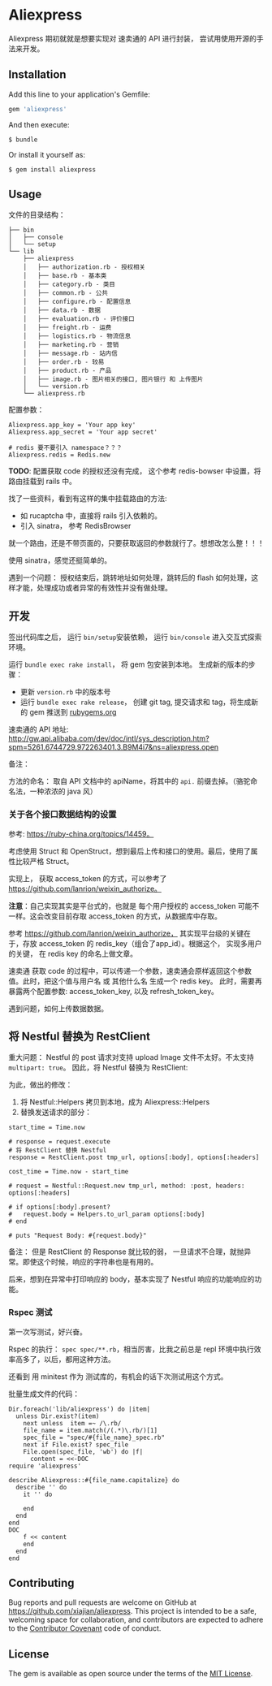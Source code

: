 # Aliexpress

Aliexpress 期初就就是想要实现对 速卖通的 API 进行封装， 尝试用使用开源的手法来开发。

## Installation

Add this line to your application's Gemfile:


```ruby
gem 'aliexpress'
```

And then execute:

    $ bundle

Or install it yourself as:

    $ gem install aliexpress

## Usage

文件的目录结构： 

```
├── bin
│   ├── console
│   └── setup
└── lib
    ├── aliexpress
    │   ├── authorization.rb - 授权相关
    │   ├── base.rb - 基本类
    │   ├── category.rb - 类目
    │   ├── common.rb - 公共
    │   ├── configure.rb - 配置信息
    │   ├── data.rb - 数据
    │   ├── evaluation.rb - 评价接口
    │   ├── freight.rb - 运费
    │   ├── logistics.rb - 物流信息
    │   ├── marketing.rb - 营销
    │   ├── message.rb - 站内信
    │   ├── order.rb - 较易
    │   ├── product.rb - 产品
    │   ├── image.rb - 图片相关的接口, 图片银行 和 上传图片
    │   └── version.rb
    └── aliexpress.rb
```

配置参数： 

```
Aliexpress.app_key = 'Your app key'
Aliexpress.app_secret = 'Your app secret' 

# redis 要不要引入 namespace？？？
Aliexpress.redis = Redis.new 
```

**TODO**: 配置获取 code 的授权还没有完成， 这个参考 redis-bowser 中设置，将路由挂载到 rails 中。

找了一些资料，看到有这样的集中挂载路由的方法: 

* 如 rucaptcha 中，直接将 rails 引入依赖的。
* 引入 sinatra， 参考 RedisBrowser

就一个路由，还是不带页面的，只要获取返回的参数就行了。想想改怎么整！！！

使用 sinatra，感觉还挺简单的。

遇到一个问题： 授权结束后，跳转地址如何处理，跳转后的 flash 如何处理，这样才能，处理成功或者异常的有效性并没有做处理。

## 开发

签出代码库之后， 运行 `bin/setup`安装依赖， 运行 `bin/console` 进入交互式探索环境。 

运行 `bundle exec rake install`， 将 gem 包安装到本地。 生成新的版本的步骤：

*  更新 `version.rb` 中的版本号
*  运行 `bundle exec rake release`， 创建 git tag, 提交请求和 tag，将生成新的 gem 推送到 [rubygems.org](https://rubygems.org)

速卖通的 API 地址: <http://gw.api.alibaba.com/dev/doc/intl/sys_description.htm?spm=5261.6744729.972263401.3.B9M4i7&ns=aliexpress.open>

备注：

方法的命名： 取自 API 文档中的 apiName，将其中的 `api.` 前缀去掉。（骆驼命名法，一种浓浓的 java 风） 

### 关于各个接口数据结构的设置

参考: https://ruby-china.org/topics/14459。 

考虑使用 Struct 和 OpenStruct，想到最后上传和接口的使用。最后，使用了属性比较严格 Struct。

实现上， 获取 access_token 的方式，可以参考了 https://github.com/lanrion/weixin_authorize。 

**注意**：自己实现其实是平台式的，也就是 每个用户授权的 access_token 可能不一样。这会改变目前存取 access_token 的方式，从数据库中存取。

参考 https://github.com/lanrion/weixin_authorize， 其实现平台级的关键在于，存放 access_token 的 redis_key（组合了app_id）。根据这个，
实现多用户的关键， 在 redis key 的命名上做文章。 
                                                               
速卖通 获取 code 的过程中，可以传递一个参数，速卖通会原样返回这个参数值。此时，把这个值与用户名 或 其他什么名 生成一个 redis key。 此时，需要再
暴露两个配置参数: access_token_key, 以及 refresh_token_key。

遇到问题，如何上传数据数据。

## 将 Nestful 替换为 RestClient

重大问题： Nestful 的 post 请求对支持 upload Image 文件不太好。不太支持 `multipart: true`。 因此，将 Nestful 替换为 RestClient: 

为此，做出的修改： 

1. 将 Nestful::Helpers 拷贝到本地，成为 Aliexpress::Helpers
2. 替换发送请求的部分： 
 
```
start_time = Time.now

# response = request.execute
# 将 RestClient 替换 Nestful
response = RestClient.post tmp_url, options[:body], options[:headers]

cost_time = Time.now - start_time

# request = Nestful::Request.new tmp_url, method: :post, headers: options[:headers]

# if options[:body].present?
#   request.body = Helpers.to_url_param options[:body]
# end

# puts "Request Body: #{request.body}"
```

备注： 但是 RestClient 的 Response 就比较的弱， 一旦请求不合理，就抛异常。即使这个时候，响应的字符串也是有用的。

后来，想到在异常中打印响应的 body，基本实现了 Nestful 响应的功能响应的功能。

### Rspec 测试

第一次写测试，好兴奋。

Rspec 的执行： `spec spec/**.rb`，相当厉害，比我之前总是 repl 环境中执行效率高多了，以后，都用这种方法。

还看到 用 minitest 作为 测试库的，有机会的话下次测试用这个方式。

批量生成文件的代码： 

```
Dir.foreach('lib/aliexpress') do |item|
  unless Dir.exist?(item)
    next unless  item =~ /\.rb/
    file_name = item.match(/(.*)\.rb/)[1]
    spec_file = "spec/#{file_name}_spec.rb"
    next if File.exist? spec_file
    File.open(spec_file, 'wb') do |f|
      content = <<-DOC
require 'aliexpress'

describe Aliexpress::#{file_name.capitalize} do
  describe '' do
    it '' do

    end
  end
end      
DOC
    f << content
    end
  end
end
```

## Contributing

Bug reports and pull requests are welcome on GitHub at https://github.com/xiajian/aliexpress. This project is intended to be a safe, welcoming space for collaboration, and contributors are expected to adhere to the [Contributor Covenant](http://contributor-covenant.org) code of conduct.

## License

The gem is available as open source under the terms of the [MIT License](http://opensource.org/licenses/MIT).